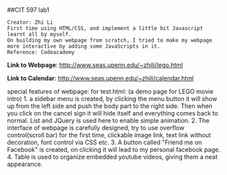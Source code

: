 ##CIT 597 lab1

	Creator: Zhi Li
	First time using HTML/CSS, and implement a little bit Javascript learnt all by myself.
	On building my own webpage from scratch, I tried to make my webpage more interactive by adding some JavaScripts in it. 
	Reference: Codeacademy

**Link to Webpage**: http://www.seas.upenn.edu/~zhili/lego.html

**Link to Calendar**: http://www.seas.upenn.edu/~zhili/calendar.html

special features of webpage:
	for test.html: (a demo page for LEGO movie intro)
	1. a sidebar menu is created, by clicking the menu button it will show up from the left side and push the body part to the right side. Then when you click on the cancel sign it will hide itself and everything comes back to normal. List and JQuery is used here to enable simple animation.
	2. The interface of webpage is carefully designed, try to use overflow control(scroll bar) for the first time, clickable image link, text link without decoration, font control via CSS etc.
	3. A button called "Friend me on Facebook" is created, on clicking it will lead to my personal facebook page.
	4. Table is used to organize embedded youtube videos, giving them a neat appearance.

	
	
